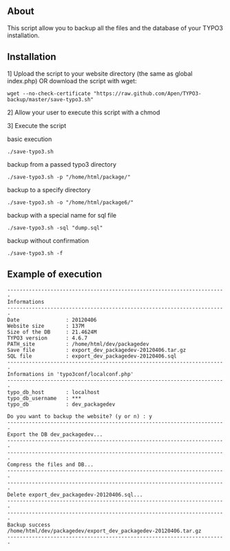 About
-----

This script allow you to backup all the files and the database of your TYPO3 installation.

Installation
------------

1] Upload the script to your website directory (the same as global index.php) OR download the script with wget:
```
wget --no-check-certificate "https://raw.github.com/Apen/TYPO3-backup/master/save-typo3.sh"
```

2] Allow your user to execute this script with a chmod

3] Execute the script

basic execution
```
./save-typo3.sh
```

backup from a passed typo3 directory
```
./save-typo3.sh -p "/home/html/package/"
```

backup to a specify directory
```
./save-typo3.sh -o "/home/html/package6/"
```

backup with a special name for sql file
```
./save-typo3.sh -sql "dump.sql"
```

backup without confirmation
```
./save-typo3.sh -f
```

Example of execution
------------

	-----------------------------------------------------------------------
	Informations
	-----------------------------------------------------------------------
	Date               : 20120406
	Website size       : 137M
	Size of the DB     : 21.4624M
	TYPO3 version      : 4.6.7
	PATH_site          : /home/html/dev/packagedev
	Save file          : export_dev_packagedev-20120406.tar.gz
	SQL file           : export_dev_packagedev-20120406.sql
	-----------------------------------------------------------------------
	Informations in 'typo3conf/localconf.php'
	-----------------------------------------------------------------------
	typo_db_host       : localhost
	typo_db_username   : ***
	typo_db            : dev_packagedev

	Do you want to backup the website? (y or n) : y
	-----------------------------------------------------------------------
	Export the DB dev_packagedev...
	-----------------------------------------------------------------------
	-----------------------------------------------------------------------
	Compress the files and DB...
	-----------------------------------------------------------------------
	-----------------------------------------------------------------------
	Delete export_dev_packagedev-20120406.sql...
	-----------------------------------------------------------------------
	-----------------------------------------------------------------------
	Backup success
	/home/html/dev/packagedev/export_dev_packagedev-20120406.tar.gz
	-----------------------------------------------------------------------
